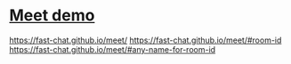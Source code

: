 # [Meet demo](https://fast-chat.github.io/meet/)

https://fast-chat.github.io/meet/
https://fast-chat.github.io/meet/#room-id
https://fast-chat.github.io/meet/#any-name-for-room-id
